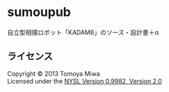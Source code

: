 sumoupub
============

自立型相撲ロボット「KADAM6」のソース・設計書＋α

ライセンス
----------
Copyright &copy; 2013 Tomoya Miwa  
Licensed under the [NYSL Version 0.9982, Version 2.0][NYSL]
 
[NYSL]: http://www.kmonos.net/nysl/
